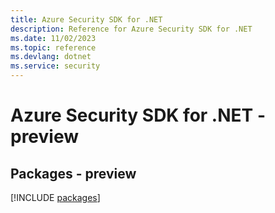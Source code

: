 ```yaml
---
title: Azure Security SDK for .NET
description: Reference for Azure Security SDK for .NET
ms.date: 11/02/2023
ms.topic: reference
ms.devlang: dotnet
ms.service: security
---
```

# Azure Security SDK for .NET - preview
## Packages - preview
[!INCLUDE [packages](security-index.md)]